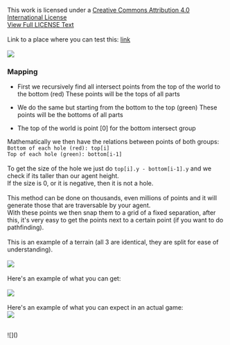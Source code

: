 This work is licensed under a [Creative Commons Attribution 4.0 International License](https://creativecommons.org/licenses/by-nc-nd/4.0/)<br/>
[View Full LICENSE Text](https://github.com/Blissful4992/pathfinding/blob/main/LICENSE)<br/>
<br/>
Link to a place where you can test this: [link](https://www.roblox.com/games/10042997623/pathfinding)<br/>
<br/>
![](https://mirrors.creativecommons.org/presskit/buttons/88x31/svg/by-nc-nd.svg)
### Mapping
* First we recursively find all intersect points from the top of the world to the bottom (red)
These points will be the tops of all parts

* We do the same but starting from the bottom to the top (green)
These points will be the bottoms of all parts

* The top of the world is point [0] for the bottom intersect group

Mathematically we then have the relations between points of both groups:<br/>
`Bottom of each hole (red): top[i]`<br/>
`Top of each hole (green): bottom[i-1]`<br/>
<br/>
To get the size of the hole we just do `top[i].y - bottom[i-1].y` and we check if its taller than our agent height.<br/>
If the size is 0, or it is negative, then it is not a hole.<br/>
<br/>
This method can be done on thousands, even millions of points and it will generate those that are traversable by your agent.<br/>
With these points we then snap them to a grid of a fixed separation, after this, it's very easy to get the points next to a certain point (if you want to do pathfinding).<br/>
<br/>
This is an example of a terrain (all 3 are identical, they are split for ease of understanding).<br/>
<br/>
![](https://i.imgur.com/XNVtIcf.png)<br/>
<br/>
Here's an example of what you can get:<br/>
<br/>
![](https://cdn.discordapp.com/attachments/743547673205932042/992029703756075008/unknown.png)<br/>
<br/>
Here's an example of what you can expect in an actual game:<br/>
![](https://cdn.discordapp.com/attachments/743547673205932042/992056535993831474/unknown.png)<br/>

<br/>
![]()<br/>
